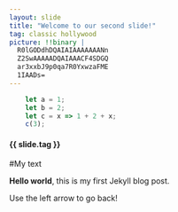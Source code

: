 ```yaml
---
layout: slide
title: "Welcome to our second slide!"
tag: classic hollywood
picture: !!binary |
  R0lGODdhDQAIAIAAAAAAANn
  Z2SwAAAAADQAIAAACF4SDGQ
  ar3xxbJ9p0qa7R0YxwzaFME
  1IAADs=
---
```

```js [1-2|3|4]
    let a = 1;
    let b = 2;
    let c = x => 1 + 2 + x;
    c(3);
```
<h4>{{ slide.tag }}</h4>
    
#My text

**Hello world**, this is my first Jekyll blog post.

Use the left arrow to go back!
